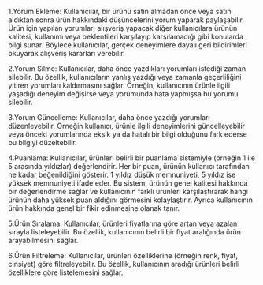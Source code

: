 1.Yorum Ekleme: Kullanıcılar, bir ürünü satın almadan önce veya satın aldıktan sonra ürün hakkındaki düşüncelerini yorum yaparak paylaşabilir. Ürün için yapılan yorumlar; alışveriş yapacak diğer kullanıcılara ürünün kalitesi, kullanımı veya beklentileri karşılayıp karşılamadığı gibi konularda bilgi sunar. Böylece kullanıcılar, gerçek deneyimlere dayalı geri bildirimleri okuyarak alışveriş kararları verebilir.

2.Yorum Silme: Kullanıcılar, daha önce yazdıkları yorumları istediği zaman silebilir. Bu özellik, kullanıcıların yanlış yazdığı veya zamanla geçerliliğini yitiren yorumları kaldırmasını sağlar. Örneğin, kullanıcının ürünle ilgili yaşadığı deneyim değişirse veya yorumunda hata yapmışsa bu yorumu silebilir.

3.Yorum Güncelleme: Kullanıcılar, daha önce yazdığı yorumları düzenleyebilir. Örneğin kullanıcı, ürünle ilgili deneyimlerini güncelleyebilir veya önceki yorumlarında eksik ya da hatalı bir bilgi olduğunu fark ederse bu bilgiyi düzeltebilir.

4.Puanlama: Kullanıcılar, ürünleri belirli bir puanlama sistemiyle (örneğin 1 ile 5 arasında yıldızlar) değerlendirir. Her bir puan, ürünün kullanıcı tarafından ne kadar beğenildiğini gösterir. 1 yıldız düşük memnuniyeti, 5 yıldız ise yüksek memnuniyeti ifade eder. Bu sistem, ürünün genel kalitesi hakkında bir değerlendirme sağlar ve kullanıcının farklı ürünleri karşılaştırarak hangi ürünün daha yüksek puan aldığını görmesini kolaylaştırır. Ayrıca kullanıcının ürün hakkında genel bir fikir edinmesine olanak tanır.

5.Ürün Sıralama: Kullanıcılar, ürünleri fiyatlarına göre artan veya azalan sırayla listeleyebilir. Bu özellik, kullanıcının belirli bir fiyat aralığında ürün arayabilmesini sağlar.

6.Ürün Filtreleme: Kullanıcılar, ürünleri özelliklerine (örneğin renk, fiyat, cinsiyet) göre filtreleyebilir. Bu özellik, kullanıcının aradığı ürünleri belirli özelliklere göre listelemesini sağlar.

